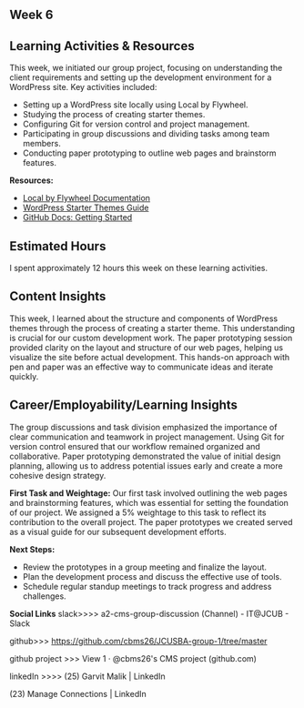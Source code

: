 
## Week 6

## Learning Activities & Resources
This week, we initiated our group project, focusing on understanding the client requirements and setting up the development environment for a WordPress site. Key activities included:
- Setting up a WordPress site locally using Local by Flywheel.
- Studying the process of creating starter themes.
- Configuring Git for version control and project management.
- Participating in group discussions and dividing tasks among team members.
- Conducting paper prototyping to outline web pages and brainstorm features.

**Resources:**
- [Local by Flywheel Documentation](https://localwp.com/help-docs/)
- [WordPress Starter Themes Guide](https://developer.wordpress.org/themes/getting-started/wordpress-starter-themes/)
- [GitHub Docs: Getting Started](https://docs.github.com/en/get-started)

## Estimated Hours
I spent approximately 12 hours this week on these learning activities.

## Content Insights
This week, I learned about the structure and components of WordPress themes through the process of creating a starter theme. This understanding is crucial for our custom development work. The paper prototyping session provided clarity on the layout and structure of our web pages, helping us visualize the site before actual development. This hands-on approach with pen and paper was an effective way to communicate ideas and iterate quickly.

## Career/Employability/Learning Insights
The group discussions and task division emphasized the importance of clear communication and teamwork in project management. Using Git for version control ensured that our workflow remained organized and collaborative. Paper prototyping demonstrated the value of initial design planning, allowing us to address potential issues early and create a more cohesive design strategy.

**First Task and Weightage:**
Our first task involved outlining the web pages and brainstorming features, which was essential for setting the foundation of our project. We assigned a 5% weightage to this task to reflect its contribution to the overall project. The paper prototypes we created served as a visual guide for our subsequent development efforts.

**Next Steps:**
- Review the prototypes in a group meeting and finalize the layout.
- Plan the development process and discuss the effective use of tools.
- Schedule regular standup meetings to track progress and address challenges.

**Social Links**
slack>>>>                a2-cms-group-discussion (Channel) - IT@JCUB - Slack

github>>>               https://github.com/cbms26/JCUSBA-group-1/tree/master

github project >>> View 1 · @cbms26's CMS project (github.com)

linkedIn >>>>         (25) Garvit Malik | LinkedIn

(23) Manage Connections | LinkedIn
